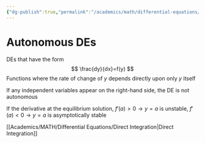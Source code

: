 ```yaml
---
{"dg-publish":true,"permalink":"/academics/math/differential-equations/autonomous-d-es/","created":"2024-10-04T14:48:00.987-04:00","updated":"2025-07-08T11:02:52.733-04:00"}
---
```


# Autonomous DEs

DEs that have the form 
$$
\frac{dy}{dx}=f(y)
$$
Functions where the rate of change of $y$ depends directly upon only $y$ itself

If any independent variables appear on the right-hand side, the DE is not autonomous

If the derivative at the equilibrium solution, $f'(a)>0 \to y=a$ is unstable, $f'(a)<0\to y=a$ is asymptotically stable

[[Academics/MATH/Differential Equations/Direct Integration\|Direct Integration]]